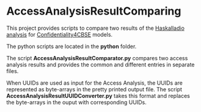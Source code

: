# AccessAnalysisResultComparing

This project provides scripts to compare two results of the [Haskalladio analysis](https://github.com/KASTEL-SCBS/haskalladio) for [Confidentiality4CBSE](https://github.com/KASTEL-SCBS/Confidentiality4CBSE) models.

The python scripts are located in the **python** folder.

The script **AccessAnalysisResultComparator.py** compares two access analysis results and provides the common and different entries in separate files. 

When UUIDs are used as input for the Access Analysis, the UUIDs are represented as byte-arrays in the pretty printed output file. The script **AccessAnalysisResultUUIDConverter.py** takes this format and replaces the byte-arrays in the ouput with corresponding UUIDs. 

